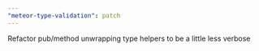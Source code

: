 ```yaml
---
"meteor-type-validation": patch
---
```


Refactor pub/method unwrapping type helpers to be a little less verbose
